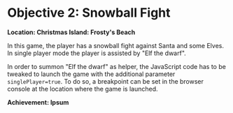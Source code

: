 
# Objective 2: Snowball Fight
**Location: Christmas Island: Frosty's Beach**  

In this game, the player has a snowball fight against Santa and some Elves.
In single player mode the player is assisted by "Elf the dwarf".

In order to summon "Elf the dwarf" as helper, the JavaScript code has to be tweaked to launch the game with the additional parameter `singlePlayer=true`. To do so, a breakpoint can be set in the browser console at the location where the game is launched.




**Achievement: Ipsum**
<!--stackedit_data:
eyJoaXN0b3J5IjpbLTE3MzA2MTE4MzEsMTU0MjkzOTk1MV19
-->